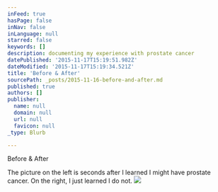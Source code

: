 ```yaml
---
inFeed: true
hasPage: false
inNav: false
inLanguage: null
starred: false
keywords: []
description: documenting my experience with prostate cancer
datePublished: '2015-11-17T15:19:51.982Z'
dateModified: '2015-11-17T15:19:34.521Z'
title: 'Before & After'
sourcePath: _posts/2015-11-16-before-and-after.md
published: true
authors: []
publisher:
  name: null
  domain: null
  url: null
  favicon: null
_type: Blurb

---
```

Before & After

The picture on the left is seconds after I learned I might have prostate cancer.  On the right, I just learned I do not.
![](https://the-grid-user-content.s3-us-west-2.amazonaws.com/1b2020d4-9e77-420c-ab2e-5b7ac97a22d3.JPG)